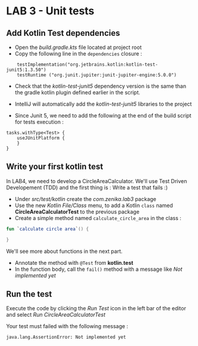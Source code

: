 <div class="pb"></div>

# LAB 3 - Unit tests

## Add Kotlin Test dependencies

- Open the *build.gradle.kts* file located at project root
- Copy the following line in the `dependencies` closure :

```
    testImplementation("org.jetbrains.kotlin:kotlin-test-junit5:1.3.50")
    testRuntime ("org.junit.jupiter:junit-jupiter-engine:5.0.0")
```

- Check that the *kotlin-test-junit5* dependency version is the same than the gradle kotlin plugin defined earlier in the script.

- IntelliJ will automatically add the *kotlin-test-junit5* libraries to the project

- Since Junit 5, we need to add the following at the end of the build script for tests execution :

```
tasks.withType<Test> {
    useJUnitPlatform {
    }
}
```

## Write your first kotlin test

In LAB4, we need to develop a CircleAreaCalculator. We'll use Test Driven Developement (TDD) and the first thing is : Write a test that fails :)

- Under *src/test/kotlin* create the *com.zenika.lab3* package
- Use the new *Kotlin File/Class* menu, to add a Kotlin `class` named **CircleAreaCalculatorTest** to the previous package
- Create a simple method named `calculate_circle_area` in the class :
```kotlin
fun `calculate circle area`() {

}
```
We'll see more about functions in the next part.
- Annotate the method with `@Test` from **kotlin.test**
- In the function body, call the `fail()` method with a message like *Not implemented yet*

## Run the test

Execute the code by clicking the *Run Test* icon in the left bar of the editor and select *Run CircleAreaCalculatorTest* 

Your test must failed with the following message :
```shell
java.lang.AssertionError: Not implemented yet
```

